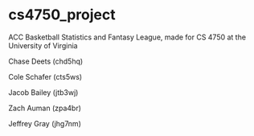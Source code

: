 # cs4750_project
ACC Basketball Statistics and Fantasy League, made for CS 4750 at the University of Virginia

Chase Deets (chd5hq)

Cole Schafer (cts5ws)

Jacob Bailey (jtb3wj)

Zach Auman (zpa4br)

Jeffrey Gray (jhg7nm)
